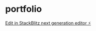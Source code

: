 # portfolio

[Edit in StackBlitz next generation editor ⚡️](https://stackblitz.com/~/github.com/coopeerrr/portfolio)